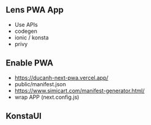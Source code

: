 ## Lens PWA App

- Use APIs
- codegen
- ionic / konsta
- privy

## Enable PWA

- https://ducanh-next-pwa.vercel.app/
- public/manifest.json
- https://www.simicart.com/manifest-generator.html/
- wrap APP (next.config.js)

## KonstaUI
